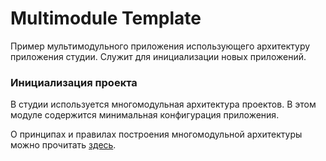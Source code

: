 # Multimodule Template

Пример мультимодульного приложения использующего архитектуру приложения студии.
Служит для инициализации новых приложений.

### Инициализация проекта

В студии используется многомодульная архитектура проектов.
В этом модуле содержится минимальная конфигурация приложения.

О принципах и правилах построения многомодульной архитектуры можно
прочитать [здесь](../docs/common/multimodule/detail.md).